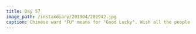 ```yaml
---
title: Day 57
image_path: /instaxdiary/201904/201942.jpg
caption: Chinese word "FU" means for "Good Lucky". Wish all the people that suffered #coronavirus  will healthy and safe.
---
```



